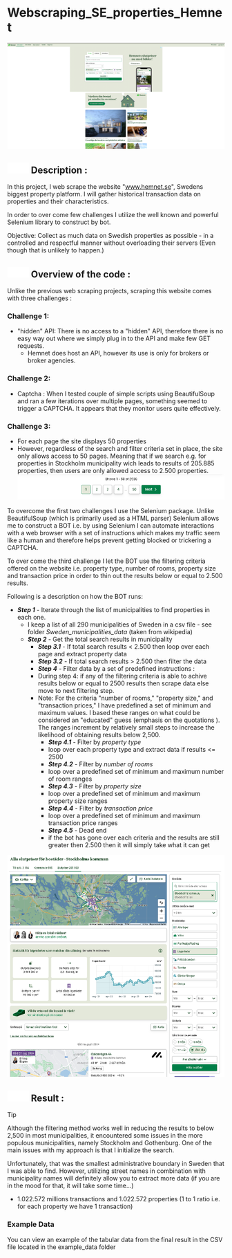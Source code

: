 
#  Webscraping_SE_properties_Hemnet

![Hemnet Front page](front_page.PNG)

## <img src="markdown_icons/info_icon.svg" alt="Info Icon" width="50" height="25"> Description : 
In this project, I web scrape the website "www.hemnet.se", Swedens biggest property platform. I will gather historical transaction data on properties and their characteristics. 

In order to over come few challenges I utilize the well known and powerful Selenium library to construct by bot.  

Objective: Collect as much data on Swedish properties as possible - in a controlled and respectful manner without overloading their servers (Even though that is unlikely to happen.) 

## <img src="markdown_icons/code.svg" alt="Info Icon" width="50" height="25"> Overview of the code : 

Unlike the previous web scraping projects, scraping this website comes with three challenges :

### Challenge 1:
  * "hidden" API: There is no access to a "hidden" API, therefore there is no easy way out where we simply plug in to the API and make few GET requests.
    * Hemnet does host an API, however its use is only for brokers or broker agencies.  

### Challenge 2:
  * Captcha : When I tested couple of simple scripts using BeautifulSoup and ran a few iterations over multiple pages, something seemed to trigger a CAPTCHA. It appears that they monitor users quite effectively. 

### Challenge 3:
  * For each page the site displays 50 properties
  * However, regardless of the search and filter criteria set in place, the site only allows access to 50 pages. Meaning that if we search e.g. for properties in Stockholm municipality wich leads to results of 205.885 properties, then users are only allowed access to 2.500 properties. 
![Search result](SearchResult_number_of_pages.PNG)

To overcome the first two challenges I use the Selenium package. Unlike BeautifulSoup (which is primarily used as a HTML parser) Selenium allows me to construct a BOT i.e. by using Selenium I can automate interactions with a web browser with a set of instructions which makes my traffic seem like a human and therefore helps prevent getting blocked or trickering a CAPTCHA. 

To over come the third challenge I let the BOT use the filtering criteria offered on the website i.e. property type, number of rooms, property size and transaction price in order to thin out the results below or equal to 2.500 results. 

Following is a description on how the BOT runs: 
  * ***Step 1*** - Iterate through the list of municipalities to find properties in each one.
    * I keep a list of all 290 municipalities of Sweden in a csv file - see folder *Sweden_municipalities_data* (taken from wikipedia)
    * ***Step 2*** - Get the total search results in municipality
      * ***Step 3.1*** - If total search results < 2.500 then loop over each page and extract property data
      * ***Step 3.2*** - If total search results > 2.500 then filter the data
       * ***Step 4*** - Filter data by a set of predefined instructions :
       * During step 4: if any of the filtering criteria is able to achive results below or equal to 2500 results then scrape data else move to next filtering step.
       * Note: For the criteria "number of rooms," "property size," and "transaction prices," I have predefined a set of minimum and maximum values. I based these ranges on what could be considered an "educated" guess (emphasis on the quotations
). The ranges increment by relatively small steps to increase the likelihood of obtaining results below 2,500.
           * ***Step 4.1*** - Filter by *property type*
           * loop over each property type and extract data if results <= 2500
           * ***Step 4.2*** - Filter by *number of rooms*
           * loop over a predefined set of minimum and maximum number of room ranges 
           * ***Step 4.3*** - Filter by *property size*
           * loop over a predefined set of minimum and maximum property size ranges 
           * ***Step 4.4*** - Filter by *transaction price*
           * loop over a predefined set of minimum and maximum transaction price ranges
           * ***Step 4.5*** - Dead end 
           * if the bot has gone over each criteria and the results are still greater then 2.500 then it will simply take what it can get

![search](search_Stockholm_result.PNG)


## <img src="markdown_icons/result.svg" alt="Info Icon" width="50" height="25"> Result : 
> [!TIP]
> Although the filtering method works well in reducing the results to below 2,500 in most municipalities, it encountered some issues in the more populous municipalities, namely Stockholm and Gothenburg. One of the main issues with my approach is that I initialize the search.
>
> Unfortunately, that was the smallest administrative boundary in Sweden that I was able to find. However, utilizing street names in combination with municipality names will definitely allow you to extract more data 
> (if you are in the mood for that, it will take some time...) 

* 1.022.572 millions transactions and 1.022.572 properties (1 to 1 ratio i.e. for each property we have 1 transaction)


### Example Data

You can view an example of the tabular data from the final result in the CSV file located in the example_data folder
